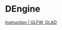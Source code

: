 ﻿# DEngine
  
[Instruction | GLFW, GLAD](https://ravesli.com/urok-2-podgotovka-k-pervomu-proektu-opengl-nastrojka-glfw-cmake-i-glad/)